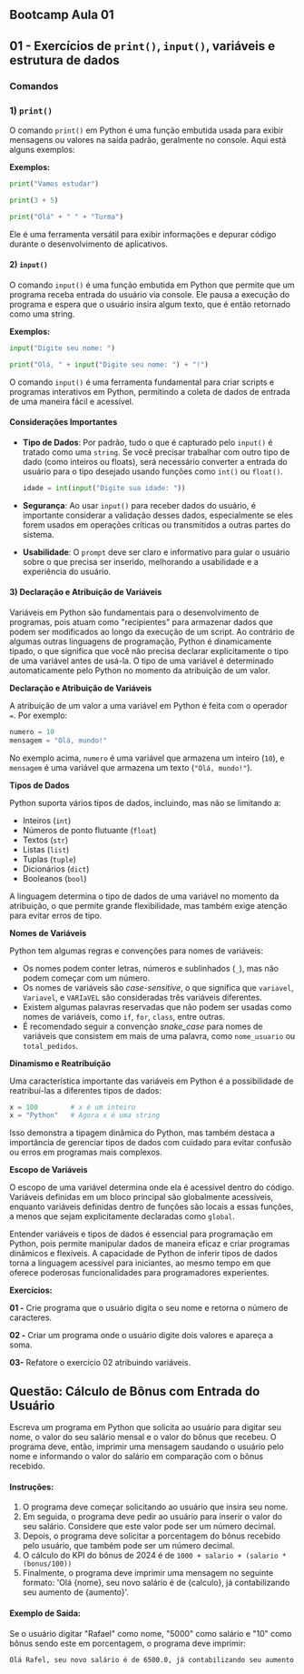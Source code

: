 ## Bootcamp Aula 01

## 01 - Exercícios de `print()`, `input()`, variáveis e estrutura de dados

### Comandos

### 1) `print()`

O comando `print()` em Python é uma função embutida usada para exibir mensagens ou valores na saída padrão, geralmente no console. Aqui está alguns exemplos:

**Exemplos:**

```python
print("Vamos estudar")
```

```python
print(3 + 5)
```

```python
print("Olá" + " " + "Turma")
```

Ele é uma ferramenta versátil para exibir informações e depurar código durante o desenvolvimento de aplicativos.

#### 2) `input()`

O comando `input()` é uma função embutida em Python que permite que um programa receba entrada do usuário via console. Ele pausa a execução do programa e espera que o usuário insira algum texto, que é então retornado como uma string.

**Exemplos:**

```python
input("Digite seu nome: ")
```

```python
print("Olá, " + input("Digite seu nome: ") + "!")
```

O comando `input()` é uma ferramenta fundamental para criar scripts e programas interativos em Python, permitindo a coleta de dados de entrada de uma maneira fácil e acessível.

#### Considerações Importantes

* **Tipo de Dados**: Por padrão, tudo o que é capturado pelo `input()` é tratado como uma `string`. Se você precisar trabalhar com outro tipo de dado (como inteiros ou floats), será necessário converter a entrada do usuário para o tipo desejado usando funções como `int()` ou `float()`.
    
    ```python
    idade = int(input("Digite sua idade: "))
    ```
    
* **Segurança**: Ao usar `input()` para receber dados do usuário, é importante considerar a validação desses dados, especialmente se eles forem usados em operações críticas ou transmitidos a outras partes do sistema.
    
* **Usabilidade**: O `prompt` deve ser claro e informativo para guiar o usuário sobre o que precisa ser inserido, melhorando a usabilidade e a experiência do usuário.

#### 3) Declaração e Atribuição de Variáveis

Variáveis em Python são fundamentais para o desenvolvimento de programas, pois atuam como "recipientes" para armazenar dados que podem ser modificados ao longo da execução de um script. Ao contrário de algumas outras linguagens de programação, Python é dinamicamente tipado, o que significa que você não precisa declarar explicitamente o tipo de uma variável antes de usá-la. O tipo de uma variável é determinado automaticamente pelo Python no momento da atribuição de um valor.

**Declaração e Atribuição de Variáveis**

A atribuição de um valor a uma variável em Python é feita com o operador `=`. Por exemplo:

```python
numero = 10
mensagem = "Olá, mundo!"
```

No exemplo acima, `numero` é uma variável que armazena um inteiro (`10`), e `mensagem` é uma variável que armazena um texto (`"Olá, mundo!"`).

**Tipos de Dados**

Python suporta vários tipos de dados, incluindo, mas não se limitando a:

* Inteiros (`int`)
* Números de ponto flutuante (`float`)
* Textos (`str`)
* Listas (`list`)
* Tuplas (`tuple`)
* Dicionários (`dict`)
* Booleanos (`bool`)

A linguagem determina o tipo de dados de uma variável no momento da atribuição, o que permite grande flexibilidade, mas também exige atenção para evitar erros de tipo.

**Nomes de Variáveis**

Python tem algumas regras e convenções para nomes de variáveis:

* Os nomes podem conter letras, números e sublinhados (`_`), mas não podem começar com um número.
* Os nomes de variáveis são _case-sensitive_, o que significa que `variavel`, `Variavel`, e `VARIaVEL` são consideradas três variáveis diferentes.
* Existem algumas palavras reservadas que não podem ser usadas como nomes de variáveis, como `if`, `for`, `class`, entre outras.
* É recomendado seguir a convenção _snake_case_ para nomes de variáveis que consistem em mais de uma palavra, como `nome_usuario` ou `total_pedidos`.

**Dinamismo e Reatribuição**

Uma característica importante das variáveis em Python é a possibilidade de reatribuí-las a diferentes tipos de dados:

```python
x = 100        # x é um inteiro
x = "Python"   # Agora x é uma string
```

Isso demonstra a tipagem dinâmica do Python, mas também destaca a importância de gerenciar tipos de dados com cuidado para evitar confusão ou erros em programas mais complexos.

**Escopo de Variáveis**

O escopo de uma variável determina onde ela é acessível dentro do código. Variáveis definidas em um bloco principal são globalmente acessíveis, enquanto variáveis definidas dentro de funções são locais a essas funções, a menos que sejam explicitamente declaradas como `global`.

Entender variáveis e tipos de dados é essencial para programação em Python, pois permite manipular dados de maneira eficaz e criar programas dinâmicos e flexíveis. A capacidade de Python de inferir tipos de dados torna a linguagem acessível para iniciantes, ao mesmo tempo em que oferece poderosas funcionalidades para programadores experientes.

**Exercícios:**

**01 -** Crie programa que o usuário digita o seu nome e retorna o número de caracteres.

**02 -** Criar um programa onde o usuário digite dois valores e apareça a soma.

**03-** Refatore o exercício 02 atribuindo variáveis.

## Questão: Cálculo de Bônus com Entrada do Usuário

Escreva um programa em Python que solicita ao usuário para digitar seu nome, o valor do seu salário mensal e o valor do bônus que recebeu. O programa deve, então, imprimir uma mensagem saudando o usuário pelo nome e informando o valor do salário em comparação com o bônus recebido.

#### Instruções:

1. O programa deve começar solicitando ao usuário que insira seu nome.
2. Em seguida, o programa deve pedir ao usuário para inserir o valor do seu salário. Considere que este valor pode ser um número decimal.
3. Depois, o programa deve solicitar a porcentagem do bônus recebido pelo usuário, que também pode ser um número decimal.
4. O cálculo do KPI do bônus de 2024 é de `1000 + salario + (salario * (bonus/100))`
5. Finalmente, o programa deve imprimir uma mensagem no seguinte formato: 
'Olá {nome}, seu novo salário é de {calculo}, já contabilizando seu aumento de {aumento}'.

#### Exemplo de Saída:

Se o usuário digitar "Rafael" como nome, "5000" como salário e "10" como bônus sendo este em porcentagem, o programa deve imprimir:

```bash
Olá Rafel, seu novo salário é de 6500.0, já contabilizando seu aumento de 1500.0
```